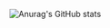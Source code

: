 ![Anurag's GitHub stats](https://github-readme-stats.vercel.app/api?username=cyoure&show_icons=true&theme=radical)



 <!-- ![java](https://img.shields.io/badge/Java-ED8B00?style=for-the-badge&logo=openjdk&logoColor=white) -->
<!--
**cyoure/cyoure** is a ✨ _special_ ✨ repository because its `README.md` (this file) appears on your GitHub profile.

Here are some ideas to get you started:

- 🔭 I’m currently working on ...
- 🌱 I’m currently learning ...
- 👯 I’m looking to collaborate on ...
- 🤔 I’m looking for help with ...
- 💬 Ask me about ...
- 📫 How to reach me: ...
- 😄 Pronouns: ...
- ⚡ Fun fact: ...
-->
